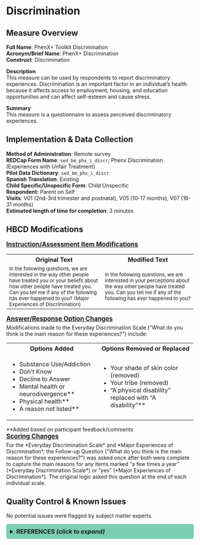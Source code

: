 # Discrimination
## Measure Overview
**Full Name**: PhenX+ Toolkit Discrimination    
**Acronym/Brief Name**: PhenX+ Discrimination   
**Construct**: Discrimination   

**Description**     
This measure can be used by respondents to report discriminatory experiences. Discrimination is an important factor in an individual’s health because it affects access to employment, housing, and education opportunities and can affect self-esteem and cause stress.    

**Summary**     
This measure is a questionnaire to assess perceived discriminatory experiences.

## Implementation & Data Collection
**Method of Administration**: Remote survey  
**REDCap Form Name**: `sed_bm_phx_i_discr`; Phenx Discrimination (Experiences with Unfair Treatment)    
**Pilot Data Dictionary**: `sed_bm_phx_i_discr`     
**Spanish Translation**: Existing  
**Child Specific/Unspecific Form**: Child Unspecific  
**Respondent:** Parent on Self  
**Visits**: V01 (2nd-3rd trimester and postnatal), V05 (10-17 months), V07 (16-31 months)     
**Estimated length of time for completion**: 3 minutes

## HBCD Modifications
<p style="font-size: 1.2em; margin: 0 0 5px;"><b><u>Instruction/Assessment Item Modifications</u></b></p>
<table>
  <tr>
    <th>Original Text</th>
    <th>Modified Text</th>
  </tr>
  <tr>
    <td style="width: 400px; word-wrap: break-word; white-space: normal;">
      <small>In the following questions, we are interested in the way other people have treated you or your beliefs about how other people have treated you. Can you tell me if any of the following has ever happened to you? (Major Experiences of Discrimination)</small>
    </td>
    <td style="width: 400px; word-wrap: break-word; white-space: normal;">
      <small>In the following questions, we are interested in your perceptions about the way other people have treated you.  Can you tell me if any of the following has ever happened to you?</small>
    </td>
  </tr>
</table>

<p style="font-size: 1.2em; margin: 0 0 5px;"><b><u>Answer/Response Option Changes</u></b></p>
Modifications made to the Everyday Discrimination Scale ("What do you think is the main reason for these experiences?") include:
<table style="border-collapse: collapse;">
  <tr>
    <th>Options Added</th>
    <th>Options Removed or Replaced</th>
  </tr>
  <tr>
    <td>
        <ul>
            <li>Substance Use/Addiction</li>
            <li>Don't Know</li>
            <li>Decline to Answer</li>
            <li>Mental health or neurodivergence**</li>
            <li>Physical health**</li>
            <li>A reason not listed**</li>
        </ul>
    </td>
    <td>
        <ul>
            <li>Your shade of skin color (removed)</li>
            <li>Your tribe (removed)</li>
            <li>“A physical disability” replaced with “A disability”**</li>
        </ul>
    </td>
  </tr>
</table>
**Added based on participant feedback/comments

<p style="font-size: 1.2em; margin: 0 0 5px;"><b><u>Scoring Changes</u></b></p>
For the *Everyday Discrimination Scale* and *Major Experiences of Discrimination*, the Follow-up Question ("What do you think is the main reason for these experiences?") was asked once after both were complete to capture the main reasons for any items marked “a few times a year” (*Everyday Discrimination Scale*) or “yes” (*Major Experiences of Discrimination*). The original logic asked this question at the end of each individual scale.

## Quality Control & Known Issues   
No potential issues were flagged by subject matter experts.


<!DOCTYPE html>
<html lang="en">
<head>
  <meta charset="UTF-8">
  <meta name="viewport" content="width=device-width, initial-scale=1.0">
  <title>REFERENCES</title>
  <style>
    .collapsible {
      background-color: #7cceb3;
      padding: 10px;
      margin: 10px 0;
      border-radius: 5px;
    }
    details {
      background-color: #f1f1f1;
      padding: 10px;
      margin: 10px 1;
      border-radius: 5px;
    }
    summary {
      font-size: 16px;
      font-weight: bold;
      cursor: pointer;
    }
    a {
      color: #007BFF;
      text-decoration: none;
    }
  </style>
</head>
<body>
<details class="collapsible">  
  <summary><b>REFERENCES <i>(click to expand)</i></b></summary> 
  <br> 
<ul>
<li>PhenX Toolkit. (2024 November 01). Discrimination, PhenX Toolkit. <a href="https://www.phenxtoolkit.org/protocols/view/210302">https://www.phenxtoolkit.org/protocols/view/210302</a></li>

<li>Sternthal, M. J., Slopen, N., &amp; Williams, D. R. (2011). Racial disparities in health. <em>Du Bois Review: Social Science Research on Race</em>, 8(1), 95–113. <a href="https://doi.org/10.1017/s1742058x11000087">https://doi.org/10.1017/s1742058x11000087</a></li>

<li>Williams, D. R. (2015). Measuring discrimination resource. <a href="http://scholar.harvard.edu/davidrwilliams/node/32777">http://scholar.harvard.edu/davidrwilliams/node/32777</a></li>
</ul>
</details>
</body>
</html>
<br>
